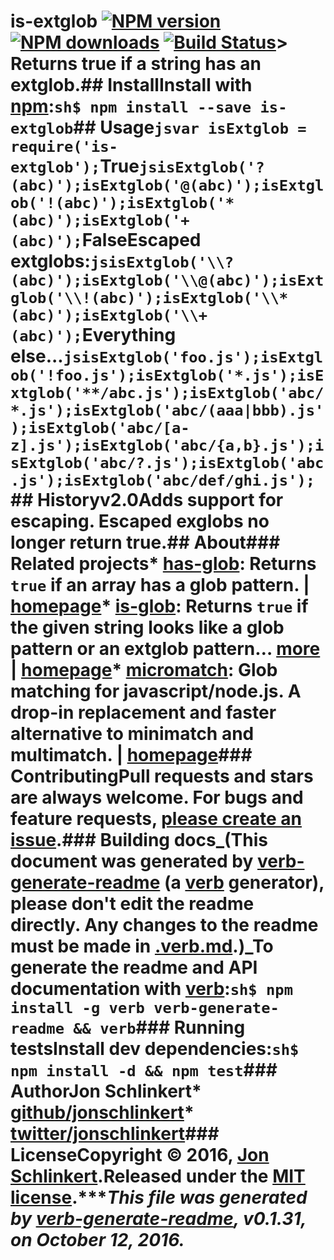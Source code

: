 # is-extglob [![NPM version](https://img.shields.io/npm/v/is-extglob.svg?style=flat)](https://www.npmjs.com/package/is-extglob) [![NPM downloads](https://img.shields.io/npm/dm/is-extglob.svg?style=flat)](https://npmjs.org/package/is-extglob) [![Build Status](https://img.shields.io/travis/jonschlinkert/is-extglob.svg?style=flat)](https://travis-ci.org/jonschlinkert/is-extglob)> Returns true if a string has an extglob.## InstallInstall with [npm](https://www.npmjs.com/):```sh$ npm install --save is-extglob```## Usage```jsvar isExtglob = require('is-extglob');```**True**```jsisExtglob('?(abc)');isExtglob('@(abc)');isExtglob('!(abc)');isExtglob('*(abc)');isExtglob('+(abc)');```**False**Escaped extglobs:```jsisExtglob('\\?(abc)');isExtglob('\\@(abc)');isExtglob('\\!(abc)');isExtglob('\\*(abc)');isExtglob('\\+(abc)');```Everything else...```jsisExtglob('foo.js');isExtglob('!foo.js');isExtglob('*.js');isExtglob('**/abc.js');isExtglob('abc/*.js');isExtglob('abc/(aaa|bbb).js');isExtglob('abc/[a-z].js');isExtglob('abc/{a,b}.js');isExtglob('abc/?.js');isExtglob('abc.js');isExtglob('abc/def/ghi.js');```## History**v2.0**Adds support for escaping. Escaped exglobs no longer return true.## About### Related projects* [has-glob](https://www.npmjs.com/package/has-glob): Returns `true` if an array has a glob pattern. | [homepage](https://github.com/jonschlinkert/has-glob "Returns `true` if an array has a glob pattern.")* [is-glob](https://www.npmjs.com/package/is-glob): Returns `true` if the given string looks like a glob pattern or an extglob pattern… [more](https://github.com/jonschlinkert/is-glob) | [homepage](https://github.com/jonschlinkert/is-glob "Returns `true` if the given string looks like a glob pattern or an extglob pattern. This makes it easy to create code that only uses external modules like node-glob when necessary, resulting in much faster code execution and initialization time, and a bet")* [micromatch](https://www.npmjs.com/package/micromatch): Glob matching for javascript/node.js. A drop-in replacement and faster alternative to minimatch and multimatch. | [homepage](https://github.com/jonschlinkert/micromatch "Glob matching for javascript/node.js. A drop-in replacement and faster alternative to minimatch and multimatch.")### ContributingPull requests and stars are always welcome. For bugs and feature requests, [please create an issue](../../issues/new).### Building docs_(This document was generated by [verb-generate-readme](https://github.com/verbose/verb-generate-readme) (a [verb](https://github.com/verbose/verb) generator), please don't edit the readme directly. Any changes to the readme must be made in [.verb.md](.verb.md).)_To generate the readme and API documentation with [verb](https://github.com/verbose/verb):```sh$ npm install -g verb verb-generate-readme && verb```### Running testsInstall dev dependencies:```sh$ npm install -d && npm test```### Author**Jon Schlinkert*** [github/jonschlinkert](https://github.com/jonschlinkert)* [twitter/jonschlinkert](http://twitter.com/jonschlinkert)### LicenseCopyright © 2016, [Jon Schlinkert](https://github.com/jonschlinkert).Released under the [MIT license](https://github.com/jonschlinkert/is-extglob/blob/master/LICENSE).***_This file was generated by [verb-generate-readme](https://github.com/verbose/verb-generate-readme), v0.1.31, on October 12, 2016._
